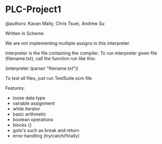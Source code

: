 # PLC-Project1

@authors: Kavan Mally, Chris Tsuei, Andrew Su

Written in Scheme

We are not implementing multiple assigns in this interpreter.

Interpreter is the file containing the compiler.
To run interpreter given file (filename.txt), call the function run like this:

(interpreter (parser "filename.txt"))

To test all files, just run TestSuite.scm file

Features:

* loose data type
* variable assignment
* while iterator
* basic arithmetic
* boolean operations
* blocks {}
* goto's such as break and return
* error handling (try/catch/finally)
